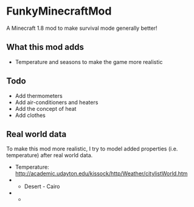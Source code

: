# FunkyMinecraftMod
A Minecraft 1.8 mod to make survival mode generally better!

## What this mod adds
- Temperature and seasons to make the game more realistic

## Todo
- Add thermometers
- Add air-conditioners and heaters
- Add the concept of heat
- Add clothes


## Real world data
To make this mod more realistic, I try to model added properties (i.e. temperature) after real world data.
- Temperature: http://academic.udayton.edu/kissock/http/Weather/citylistWorld.htm
- - Desert - Cairo
- - 
